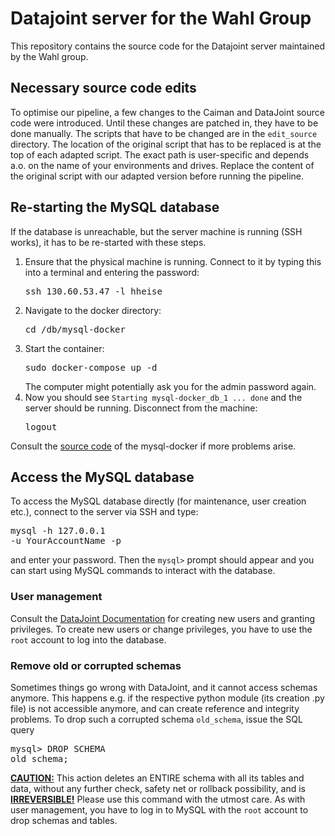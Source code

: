 # Datajoint server for the Wahl Group

This repository contains the source code for the Datajoint server maintained by the Wahl group.

## Necessary source code edits

To optimise our pipeline, a few changes to the Caiman and DataJoint source code were introduced. Until these changes are patched in, they have to be done manually.
The scripts that have to be changed are in the <code>edit_source</code> directory. The location of the original script that has to be replaced is at the top of each adapted script. The exact path is user-specific and depends a.o. on the name of your environments and drives. Replace the content of the original script with our adapted version before running the pipeline.

## Re-starting the MySQL database

If the database is unreachable, but the server machine is running (SSH works), it has to be re-started with these steps. 

<ol>
  <li>Ensure that the physical machine is running. Connect to it by typing this into a terminal and entering the password:
        <pre>ssh 130.60.53.47 -l hheise</pre> </li>
  <li>Navigate to the docker directory:
        <pre>cd /db/mysql-docker</pre></li>
  <li>Start the container:
        <pre>sudo docker-compose up -d</pre>
      The computer might potentially ask you for the admin password again.</li>
  <li>Now you should see <code>Starting mysql-docker_db_1 ... done</code> and the server should be running. Disconnect from the machine:
        <pre>logout</pre></li>        
</ol>

 Consult the <a href="https://github.com/datajoint/mysql-docker">source code</a> of the mysql-docker if more problems arise.


## Access the MySQL database

To access the MySQL database directly (for maintenance, user creation etc.), connect to the server via SSH and type: <pre>mysql -h 127.0.0.1 -u YourAccountName -p</pre> and enter your password. Then the <code>mysql></code> prompt should appear and you can start using MySQL commands to interact with the database.

### User management
Consult the <a href="https://docs.datajoint.io/matlab/v3.4/admin/3-accounts.html">DataJoint Documentation</a> for creating new users and granting privileges. To create new users or change privileges, you have to use the <code>root</code> account to log into the database.

### Remove old or corrupted schemas
Sometimes things go wrong with DataJoint, and it cannot access schemas anymore. This happens e.g. if the respective python module (its creation .py file) is not accessible anymore, and can create reference and integrity problems. To drop such a corrupted schema <code>old_schema</code>, issue the SQL query <pre>mysql> DROP SCHEMA old_schema;</pre> <u><b>CAUTION:</b></u> This action deletes an ENTIRE schema with all its tables and data, without any further check, safety net or rollback possibility, and is <b><u>IRREVERSIBLE!</u></b> Please use this command with the utmost care. As with user management, you have to log in to MySQL with the <code>root</code> account to drop schemas and tables.
